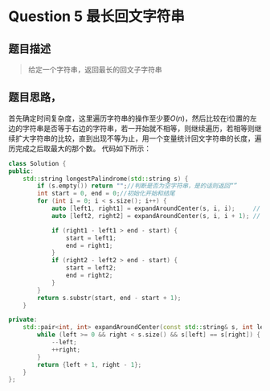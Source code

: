 # Question 5 最长回文字符串
## 题目描述
> 给定一个字符串，返回最长的回文子字符串

## 题目思路，
首先确定时间复杂度，这里遍历字符串的操作至少要$O(n)$，然后比较在i位置的左边的字符串是否等于右边的字符串，若一开始就不相等，则继续遍历，若相等则继续扩大字符串的比较，直到出现不等为止，用一个变量统计回文字符串的长度，遍历完成之后取最大的那个数。
代码如下所示：
```C++
class Solution {
public:
    std::string longestPalindrome(std::string s) {
        if (s.empty()) return "";//判断是否为空字符串，是的话则返回“”
        int start = 0, end = 0;//初始化开始和结尾
        for (int i = 0; i < s.size(); i++) {
            auto [left1, right1] = expandAroundCenter(s, i, i);     // 奇数长度的回文
            auto [left2, right2] = expandAroundCenter(s, i, i + 1); // 偶数长度的回文

            if (right1 - left1 > end - start) {
                start = left1;
                end = right1;
            }
            if (right2 - left2 > end - start) {
                start = left2;
                end = right2;
            }
        }
        return s.substr(start, end - start + 1);
    }

private:
    std::pair<int, int> expandAroundCenter(const std::string& s, int left, int right) {//此处用于扩大判断范围，用于检测该回文字符串的左右是否还是回文字符串
        while (left >= 0 && right < s.size() && s[left] == s[right]) {
            --left;
            ++right;
        }
        return {left + 1, right - 1};
    }
};
```

